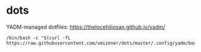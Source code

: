 # dots
YADM-managed dotfiles:
https://thelocehiliosan.github.io/yadm/

```
/bin/bash -c "$(curl -fL https://raw.githubusercontent.com/vmizener/dots/master/.config/yadm/bootstrap)"
```
